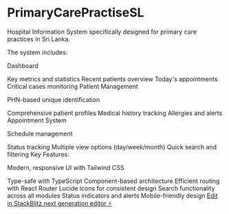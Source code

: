 # PrimaryCarePractiseSL
Hospital Information System specifically designed for primary care practices in Sri Lanka. 

The system includes:

Dashboard

Key metrics and statistics
Recent patients overview
Today's appointments
Critical cases monitoring
Patient Management

PHN-based unique identification

Comprehensive patient profiles
Medical history tracking
Allergies and alerts
Appointment System

Schedule management

Status tracking
Multiple view options (day/week/month)
Quick search and filtering
Key Features:

Modern, responsive UI with Tailwind CSS

Type-safe with TypeScript
Component-based architecture
Efficient routing with React Router
Lucide icons for consistent design
Search functionality across all modules
Status indicators and alerts
Mobile-friendly design
[Edit in StackBlitz next generation editor ⚡️](https://stackblitz.com/~/github.com/prabathjayatissa/PrimaryCarePractiseSL)
